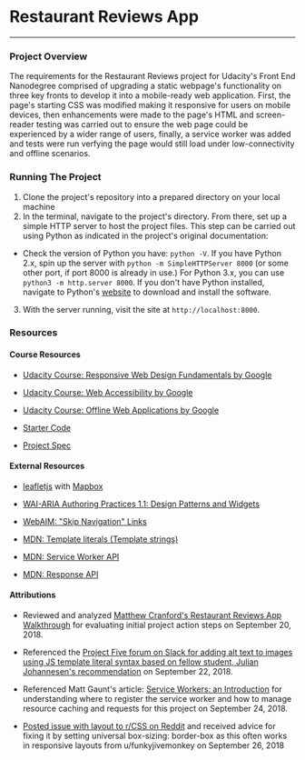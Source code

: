 # Restaurant Reviews App
---

### Project Overview

The requirements for the Restaurant Reviews project for Udacity's Front End Nanodegree comprised of upgrading a static webpage's functionality on three key fronts to develop it into a mobile-ready web application.  First, the page's starting CSS was modified making it responsive for users on mobile devices, then enhancements were made to the page's HTML and screen-reader testing was carried out to ensure the web page could be experienced by a wider range of users, finally, a service worker was added and tests were run verfying the page would still load under low-connectivity and offline scenarios.


### Running The Project

1. Clone the project's repository into a prepared directory on your local machine
2. In the terminal, navigate to the project's directory.  From there, set up a simple HTTP server to host the project files.  This step can be carried out using Python as indicated in the project's original documentation:
- Check the version of Python you have: `python -V`. If you have Python 2.x, spin up the server with `python -m SimpleHTTPServer 8000` (or some other port, if port 8000 is already in use.) For Python 3.x, you can use `python3 -m http.server 8000`. If you don't have Python installed, navigate to Python's [website](https://www.python.org/) to download and install the software.

3. With the server running, visit the site at `http://localhost:8000`.


### Resources

#### Course Resources

- [Udacity Course: Responsive Web Design Fundamentals by Google](https://www.udacity.com/course/responsive-web-design-fundamentals--ud893)

- [Udacity Course: Web Accessibility by Google](https://www.udacity.com/course/web-accessibility--ud891)

- [Udacity Course: Offline Web Applications by Google](https://www.udacity.com/course/offline-web-applications--ud899)

- [Starter Code](https://github.com/udacity/mws-restaurant-stage-1)

- [Project Spec](https://review.udacity.com/#!/rubrics/1090/view)

#### External Resources

- [leafletjs](https://leafletjs.com/) with [Mapbox](https://www.mapbox.com/)

- [WAI-ARIA Authoring Practices 1.1: Design Patterns and Widgets](https://www.w3.org/TR/wai-aria-practices/#aria_ex)

- [WebAIM: "Skip Navigation" Links](https://webaim.org/techniques/skipnav/)

- [MDN: Template literals (Template strings)](https://developer.mozilla.org/en-US/docs/Web/JavaScript/Reference/Template_literals)

- [MDN: Service Worker API](https://developer.mozilla.org/en-US/docs/Web/API/Service_Worker_API)

- [MDN: Response API](https://developer.mozilla.org/en-US/docs/Web/API/Response)


#### Attributions

- Reviewed and analyzed [Matthew Cranford's Restaurant Reviews App Walkthrough](https://matthewcranford.com/restaurant-reviews-app-walkthrough-part-1-map-api/) for evaluating initial project action steps on September 20, 2018.

- Referenced the [Project Five forum on Slack for adding alt text to images using JS template literal syntax based on fellow student, Julian Johannesen's recommendation](https://gwgnanodegrees.slack.com/archives/CB6CR41N1/p1537544376000100) on September 22, 2018.

- Referenced Matt Gaunt's article: [Service Workers: an Introduction](https://developers.google.com/web/fundamentals/primers/service-workers/) for understanding where to register the service worker and how to manage resource caching and requests for this project on September 24, 2018.

- [Posted issue with layout to r/CSS on Reddit](https://www.reddit.com/r/css/comments/9j3u9x/student_project_having_a_lot_of_difficulty/) and received advice for fixing it by setting universal box-sizing: border-box as this often works in responsive layouts from u/funkyjivemonkey on September 26, 2018